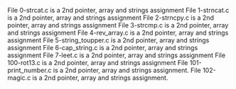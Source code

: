 File 0-strcat.c is a 2nd pointer, array and strings assignment
File 1-strncat.c is a 2nd pointer, array and strings assignment
File 2-strncpy.c is a 2nd pointer, array and strings assignment
File 3-strcmp.c is a 2nd pointer, array and strings assignment
File 4-rev_array.c is a 2nd pointer, array and strings assignment
File 5-string_toupper.c is a 2nd pointer, array and strings assignment
File 6-cap_string.c is a 2nd pointer, array and strings assignment
 File 7-leet.c is a 2nd pointer, array and strings assignment
File 100-rot13.c is a 2nd pointer, array and strings assignment
File 101-print_number.c is a 2nd pointer, array and strings assignment.
File 102-magic.c is a 2nd pointer, array and strings assignment.
